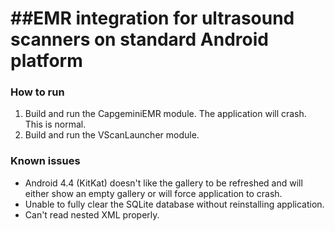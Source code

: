 ##EMR integration for ultrasound scanners on standard Android platform
==============================================================================

### How to run
1. Build and run the CapgeminiEMR module. The application will crash. This is normal.
2. Build and run the VScanLauncher module.

### Known issues
* Android 4.4 (KitKat) doesn't like the gallery to be refreshed and will either show an empty gallery or will force application to crash.
* Unable to fully clear the SQLite database without reinstalling application.
* Can't read nested XML properly.
